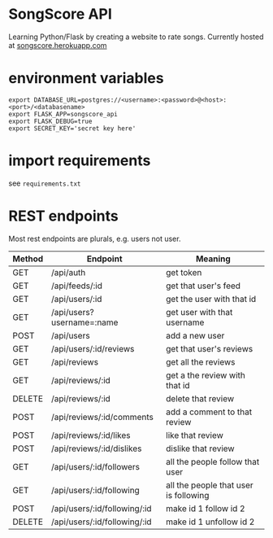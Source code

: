 # SongScore API
Learning Python/Flask by creating a website to rate songs. Currently hosted at [songscore.herokuapp.com](songscore.herokuapp.com)

# environment variables
```
export DATABASE_URL=postgres://<username>:<password>@<host>:<port>/<databasename>
export FLASK_APP=songscore_api
export FLASK_DEBUG=true
export SECRET_KEY='secret key here'
```

# import requirements
see `requirements.txt`

# REST endpoints
Most rest endpoints are plurals, e.g. users not user.

| Method | Endpoint | Meaning
| --- | --- | ---
| GET | /api/auth | get token
| GET | /api/feeds/:id | get that user's feed
| GET | /api/users/:id | get the user with that id
| GET | /api/users?username=:name | get user with that username
| POST | /api/users | add a new user
| GET | /api/users/:id/reviews | get that user's reviews
| GET | /api/reviews | get all the reviews
| GET | /api/reviews/:id | get a the review with that id
| DELETE | /api/reviews/:id | delete that review
| POST | /api/reviews/:id/comments | add a comment to that review
| POST | /api/reviews/:id/likes | like that review
| POST | /api/reviews/:id/dislikes | dislike that review
| GET | /api/users/:id/followers | all the people follow that user
| GET | /api/users/:id/following | all the people that user is following
| POST | /api/users/:id/following/:id | make id 1 follow id 2
| DELETE | /api/users/:id/following/:id | make id 1 unfollow id 2
